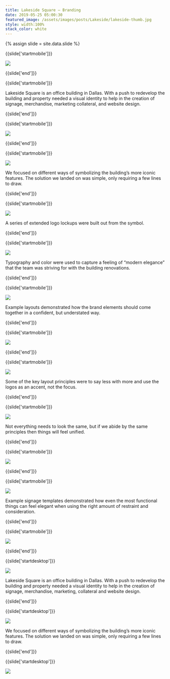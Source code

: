 ```yaml
---
title: Lakeside Square — Branding
date: 2019-05-25 05:00:30
featured_image: /assets/images/posts/Lakeside/lakeside-thumb.jpg
style: width:100%
stack_color: white
---
```

{% assign slide = site.data.slide %}


{{slide['startmobile']}}

<div><img class='full-height' src='{{ site.url }}/assets/images/posts/Lakeside/lakeside-1-mobile.png' srcset='{{ site.url }}/assets/images/posts/Lakeside/lakeside-1-mobile.png 375w, {{ site.url }}/assets/images/posts/Lakeside/lakeside-1-mobile@2x.png 750w, {{ site.url }}/assets/images/posts/Lakeside/lakeside-1-mobile@3x.png 1125w'></div>

{{slide['end']}}



{{slide['startmobile']}}

Lakeside Square is an office building in Dallas. With a push to redevelop the building and property needed a visual identity to help in the creation of signage, merchandise, marketing collateral, and website design.

{{slide['end']}}



{{slide['startmobile']}}

<div><img class='full-height' src='{{ site.url }}/assets/images/posts/Lakeside/lakeside-2-mobile.png' srcset='{{ site.url }}/assets/images/posts/Lakeside/lakeside-2-mobile.png 375w, {{ site.url }}/assets/images/posts/Lakeside/lakeside-2-mobile@2x.png 750w, {{ site.url }}/assets/images/posts/Lakeside/lakeside-2-mobile@3x.png 1125w'></div>

<p class='bg-dark'></p>

{{slide['end']}}



{{slide['startmobile']}}

<div><img class='full-width' src='{{ site.url }}/assets/images/posts/Lakeside/lakeside-3-mobile.png' srcset='{{ site.url }}/assets/images/posts/Lakeside/lakeside-3-mobile.png 375w, {{ site.url }}/assets/images/posts/Lakeside/lakeside-3-mobile@2x.png 750w, {{ site.url }}/assets/images/posts/Lakeside/lakeside-3-mobile@3x.png 1125w'></div>

<p class='bg'>We focused on different ways of symbolizing the building’s more iconic features. The solution we  landed on was simple, only requiring a few lines to draw.</p>

{{slide['end']}}



{{slide['startmobile']}}

<div><img class='full-height' src='{{ site.url }}/assets/images/posts/Lakeside/lakeside-4-mobile.png' srcset='{{ site.url }}/assets/images/posts/Lakeside/lakeside-4-mobile.png 375w, {{ site.url }}/assets/images/posts/Lakeside/lakeside-4-mobile@2x.png 750w, {{ site.url }}/assets/images/posts/Lakeside/lakeside-4-mobile@3x.png 1125w'></div>

<p class='bg-dark'>A series of extended logo lockups were built out from the symbol.</p>

{{slide['end']}}



{{slide['startmobile']}}

<div><img class='full-width' src='{{ site.url }}/assets/images/posts/Lakeside/lakeside-5-mobile.png' srcset='{{ site.url }}/assets/images/posts/Lakeside/lakeside-5-mobile.png 375w, {{ site.url }}/assets/images/posts/Lakeside/lakeside-5-mobile@2x.png 750w, {{ site.url }}/assets/images/posts/Lakeside/lakeside-5-mobile@3x.png 1125w'></div>

<p class='bg'>Typography and color were used to capture a feeling of “modern elegance” that the team was striving for with the building renovations.</p>

{{slide['end']}}



{{slide['startmobile']}}

<div><img class='full-height' src='{{ site.url }}/assets/images/posts/Lakeside/lakeside-6-mobile.png' srcset='{{ site.url }}/assets/images/posts/Lakeside/lakeside-6-mobile.png 375w, {{ site.url }}/assets/images/posts/Lakeside/lakeside-6-mobile@2x.png 750w, {{ site.url }}/assets/images/posts/Lakeside/lakeside-6-mobile@3x.png 1125w'></div>

<p class='bg-dark'>Example layouts demonstrated how the brand elements should come together in a confident, but understated way.</p>

{{slide['end']}}




{{slide['startmobile']}}

<div><img class='full-width' src='{{ site.url }}/assets/images/posts/Lakeside/lakeside-7-mobile.png' srcset='{{ site.url }}/assets/images/posts/Lakeside/lakeside-7-mobile.png 375w, {{ site.url }}/assets/images/posts/Lakeside/lakeside-7-mobile@2x.png 750w, {{ site.url }}/assets/images/posts/Lakeside/lakeside-7-mobile@3x.png 1125w'></div>

{{slide['end']}}



{{slide['startmobile']}}

<div><img class='full-height' src='{{ site.url }}/assets/images/posts/Lakeside/lakeside-8-mobile.png' srcset='{{ site.url }}/assets/images/posts/Lakeside/lakeside-8-mobile.png 375w, {{ site.url }}/assets/images/posts/Lakeside/lakeside-8-mobile@2x.png 750w, {{ site.url }}/assets/images/posts/Lakeside/lakeside-8-mobile@3x.png 1125w'></div>

<p class='bg-dark'>Some of the key layout principles were to say less with more and use the logos as an accent, not the focus.</p>

{{slide['end']}}



{{slide['startmobile']}}

<div><img class='full-width' src='{{ site.url }}/assets/images/posts/Lakeside/lakeside-9-mobile.png' srcset='{{ site.url }}/assets/images/posts/Lakeside/lakeside-9-mobile.png 375w, {{ site.url }}/assets/images/posts/Lakeside/lakeside-9-mobile@2x.png 750w, {{ site.url }}/assets/images/posts/Lakeside/lakeside-9-mobile@3x.png 1125w'></div>

<p class='bg'>Not everything needs to look the same, but if we abide by the same principles then things will feel unified.</p>

{{slide['end']}}



{{slide['startmobile']}}

<div><img class='full-height' src='{{ site.url }}/assets/images/posts/Lakeside/lakeside-10-mobile.png' srcset='{{ site.url }}/assets/images/posts/Lakeside/lakeside-10-mobile.png 375w, {{ site.url }}/assets/images/posts/Lakeside/lakeside-10-mobile@2x.png 750w, {{ site.url }}/assets/images/posts/Lakeside/lakeside-10-mobile@3x.png 1125w'></div>

{{slide['end']}}




{{slide['startmobile']}}

<div><img class='full-width' src='{{ site.url }}/assets/images/posts/Lakeside/lakeside-11-mobile.png' srcset='{{ site.url }}/assets/images/posts/Lakeside/lakeside-11-mobile.png 375w, {{ site.url }}/assets/images/posts/Lakeside/lakeside-11-mobile@2x.png 750w, {{ site.url }}/assets/images/posts/Lakeside/lakeside-11-mobile@3x.png 1125w'></div>

<p class='bg'>Example signage templates demonstrated how even the most functional things can feel elegant when using the right amount of restraint and consideration.</p>


{{slide['end']}}



{{slide['startmobile']}}

<div><img class='full-height' src='{{ site.url }}/assets/images/posts/Lakeside/lakeside-12-mobile.png' srcset='{{ site.url }}/assets/images/posts/Lakeside/lakeside-12-mobile.png 375w, {{ site.url }}/assets/images/posts/Lakeside/lakeside-12-mobile@2x.png 750w, {{ site.url }}/assets/images/posts/Lakeside/lakeside-12-mobile@3x.png 1125w'></div>

{{slide['end']}}






{{slide['startdesktop']}}

<div><img class='full-width' src='{{ site.url }}/assets/images/posts/Lakeside/lakeside-1@2x.png' srcset='{{ site.url }}/assets/images/posts/Lakeside/lakeside-1.png 1024w, {{ site.url }}/assets/images/posts/Lakeside/lakeside-1@2x.png 2048w, {{ site.url }}/assets/images/posts/Lakeside/lakeside-1@3x.png 3072w'></div>

Lakeside Square is an office building in Dallas. With a push to redevelop the building and property needed a visual identity to help in the creation of signage, merchandise, marketing, collateral and website design.

{{slide['end']}}



{{slide['startdesktop']}}

<div><img src='{{ site.url }}/assets/images/posts/Lakeside/lakeside-2@2x.png' srcset='{{ site.url }}/assets/images/posts/Lakeside/lakeside-2.png 794w, {{ site.url }}/assets/images/posts/Lakeside/lakeside-2@2x.png 1588w, {{ site.url }}/assets/images/posts/Lakeside/lakeside-2@3x.png 2382w'></div>

We focused on different ways of symbolizing the building’s more iconic features. The solution we  landed on was simple, only requiring a few lines to draw.

{{slide['end']}}



{{slide['startdesktop']}}

<div class='row'>

<div><img src='{{ site.url }}/assets/images/posts/Lakeside/lakeside-3@2x.png' srcset='{{ site.url }}/assets/images/posts/Lakeside/lakeside-3.png 314w, {{ site.url }}/assets/images/posts/Lakeside/lakeside-3@2x.png 628w, {{ site.url }}/assets/images/posts/Lakeside/lakeside-3@3x.png 942w'></div><!--

--><div><img src='{{ site.url }}/assets/images/posts/Lakeside/lakeside-4@2x.png' srcset='{{ site.url }}/assets/images/posts/Lakeside/lakeside-4.png 474w, {{ site.url }}/assets/images/posts/Lakeside/lakeside-4@2x.png 948w, {{ site.url }}/assets/images/posts/Lakeside/lakeside-4@3x.png 1422w'></div>

</div>

<figcaption>A picture of the building’s beautiful facade next to the primary logo.</figcaption>

A series of extended logo lockups were built out from the symbol.

{{slide['end']}}



{{slide['startdesktop']}}

<div><img src='{{ site.url }}/assets/images/posts/Lakeside/lakeside-5@2x.png' srcset='{{ site.url }}/assets/images/posts/Lakeside/lakeside-5.png 794w, {{ site.url }}/assets/images/posts/Lakeside/lakeside-5@2x.png 1588w, {{ site.url }}/assets/images/posts/Lakeside/lakeside-5@3x.png 2382w'></div>

Typography and color were used to capture a feeling of “modern elegance” that the team was striving for with the building renovations.

{{slide['end']}}




{{slide['startdesktop']}}

<div class='row'>

<div><img src='{{ site.url }}/assets/images/posts/Lakeside/lakeside-6@2x.png' srcset='{{ site.url }}/assets/images/posts/Lakeside/lakeside-6.png 314w, {{ site.url }}/assets/images/posts/Lakeside/lakeside-6@2x.png 628w, {{ site.url }}/assets/images/posts/Lakeside/lakeside-6@3x.png 942w'></div><!--

--><div><img src='{{ site.url }}/assets/images/posts/Lakeside/lakeside-7@2x.png' srcset='{{ site.url }}/assets/images/posts/Lakeside/lakeside-7.png 474w, {{ site.url }}/assets/images/posts/Lakeside/lakeside-7@2x.png 948w, {{ site.url }}/assets/images/posts/Lakeside/lakeside-7@3x.png 1422w'></div>

</div>

Example layouts demonstrated how the brand elements should come together in a confident, but understated way.

{{slide['end']}}



{{slide['startdesktop']}}

<div class='row'>

<div><img src='{{ site.url }}/assets/images/posts/Lakeside/lakeside-8@2x.png' srcset='{{ site.url }}/assets/images/posts/Lakeside/lakeside-8.png 314w, {{ site.url }}/assets/images/posts/Lakeside/lakeside-8@2x.png 628w, {{ site.url }}/assets/images/posts/Lakeside/lakeside-8@3x.png 942w'></div><!--

--><div><img src='{{ site.url }}/assets/images/posts/Lakeside/lakeside-9@2x.png' srcset='{{ site.url }}/assets/images/posts/Lakeside/lakeside-9.png 474w, {{ site.url }}/assets/images/posts/Lakeside/lakeside-9@2x.png 948w, {{ site.url }}/assets/images/posts/Lakeside/lakeside-9@3x.png 1422w'></div>

</div>

Some of the key layout principles were to say less with more and use the logos as an accent, not the focus.

{{slide['end']}}



{{slide['startdesktop']}}

<div><img src='{{ site.url }}/assets/images/posts/Lakeside/lakeside-10@2x.png' srcset='{{ site.url }}/assets/images/posts/Lakeside/lakeside-10.png 794w, {{ site.url }}/assets/images/posts/Lakeside/lakeside-10@2x.png 1588w, {{ site.url }}/assets/images/posts/Lakeside/lakeside-10@3x.png 2382w'></div>

Not everything needs to look the same, but if we abide by the same principles then things will feel unified.

{{slide['end']}}



{{slide['startdesktop']}}

<div class='row' style="
  box-sizing: border-box;
  padding:6px;
  gap:6px;
  height:55vw;
  display:grid;
  grid-template-columns: 55fr 45fr; 
  grid-template-rows: 1fr 1fr">

<div style="
  grid-column: 1/2; 
  grid-row: 1/3; 
  background-size: cover; 
  background-image: url({{ site.url }}/assets/images/posts/Lakeside/lakeside-11@2x.png);"></div>

<div style="
  grid-column: 2/3; 
  grid-row: 1/2; 
  background-size: cover; 
  background-image: url({{ site.url }}/assets/images/posts/Lakeside/lakeside-12@2x.png);"></div>

<div style="
  grid-column: 2/3; 
  grid-row: 2/3; 
  background-size: cover; 
  background-image: url({{ site.url }}/assets/images/posts/Lakeside/lakeside-13@2x.png);"></div>

</div>

Example signage templates demonstrated how even the most functional things can feel elegant when using the right amount of restraint and consideration.

{{slide['end']}}




{{slide['startdesktop']}}

<div class='row' style="
  box-sizing: border-box;
  padding:6px;
  gap:6px;
  height:55vw;
  display:grid;
  grid-template-columns: 65fr 35fr; 
  grid-template-rows: 1fr 1fr">

<div style="grid-column: 1/2; grid-row: 1/3; background-image:url({{ site.url }}/assets/images/posts/Lakeside/lakeside-14@2x.png);background-size: cover;"></div>

<div style="grid-column: 2/3; grid-row: 1/2; background-image:url({{ site.url }}/assets/images/posts/Lakeside/lakeside-15@2x.png); background-size: cover;"></div>
<div style="grid-column: 2/3; grid-row: 2/3; background-image:url({{ site.url }}/assets/images/posts/Lakeside/lakeside-16@2x.png); background-size: cover;"></div>

</div>


{{slide['end']}}
